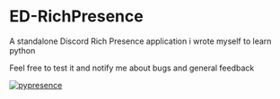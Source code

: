 # ED-RichPresence
A standalone Discord Rich Presence application i wrote myself to learn python

Feel free to test it and notify me about bugs and general feedback

[![pypresence](https://img.shields.io/badge/using-pypresence-00bb88.svg?style=for-the-badge&logo=discord&logoWidth=20)](https://github.com/qwertyquerty/pypresence)

